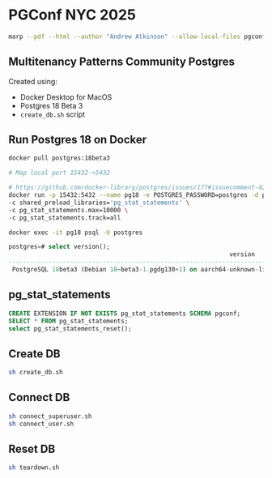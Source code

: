 # PGConf NYC 2025

```sh
marp --pdf --html --author "Andrew Atkinson" --allow-local-files pgconf2025.md
```

## Multitenancy Patterns Community Postgres
Created using:
- Docker Desktop for MacOS
- Postgres 18 Beta 3
- `create_db.sh` script

## Run Postgres 18 on Docker
```sh
docker pull postgres:18beta3

# Map local port 15432->5432

# https://github.com/docker-library/postgres/issues/177#issuecomment-422053654
docker run -p 15432:5432 --name pg18 -e POSTGRES_PASSWORD=postgres -d postgres:18beta3 \
-c shared_preload_libraries='pg_stat_statements' \
-c pg_stat_statements.max=10000 \
-c pg_stat_statements.track=all

docker exec -it pg18 psql -U postgres
```
```sql
postgres=# select version();
                                                             version
----------------------------------------------------------------------------------------------------------------------------------
 PostgreSQL 18beta3 (Debian 18~beta3-1.pgdg130+1) on aarch64-unknown-linux-gnu, compiled by gcc (Debian 14.2.0-19) 14.2.0, 64-bit
```

## pg_stat_statements
```sql
CREATE EXTENSION IF NOT EXISTS pg_stat_statements SCHEMA pgconf;
SELECT * FROM pg_stat_statements;
select pg_stat_statements_reset();
```

## Create DB
```sh
sh create_db.sh
```

## Connect DB
```sh
sh connect_superuser.sh
sh connect_user.sh
```

## Reset DB
```sh
sh teardown.sh
```
